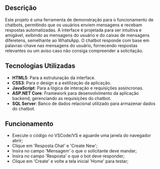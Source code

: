 ## Descrição

Este projeto é uma ferramenta de demonstração para o funcionamento de chatbots, permitindo que os usuários enviem mensagens e recebam respostas automatizadas.
A interface é projetada para ser intuitiva e amigável, exibindo as mensagens do usuário e do caixas de mensagens diferetens, semelhante ao WhatsApp. O chatbot responde com base em palavras-chave nas mensagens do usuário, fornecendo respostas relevantes ou um aviso caso não consiga compreender a solicitação.

## Tecnologias Utilizadas

- **HTML5**: Para a estruturação da interface.
- **CSS3**: Para o design e a estilização da aplicação.
- **JavaScript**: Para a lógica de interação e requisições assíncronas.
- **ASP.NET Core**: Framework para desenvolvimento da aplicação backend, gerenciando as requisições do chatbot.
- **SQL Server**: Banco de dados relacional utilizado para armazenar dados do chatbot.

## Funcionamento

- Execute o código no VSCode/VS e aguarde uma janela do navegador abrir;
- Clique em 'Resposta Chat' e 'Create New';
- Insira no campo 'Mensagem' o que o solicitante deve mandar;
- Insira no campo 'Resposta' o que o bot deve responder;
- Clique em 'Create' e volte a tela inicial 'Home' para testar;
